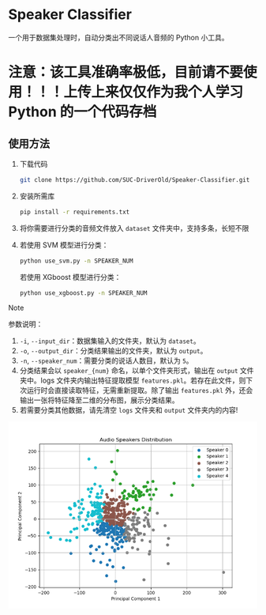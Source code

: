 # Speaker Classifier

一个用于数据集处理时，自动分类出不同说话人音频的 Python 小工具。

# 注意：该工具准确率极低，目前请不要使用！！！上传上来仅仅作为我个人学习 Python 的一个代码存档

## 使用方法

1.  下载代码

    ```bash
    git clone https://github.com/SUC-DriverOld/Speaker-Classifier.git
    ```

2.  安装所需库

    ```bash
    pip install -r requirements.txt
    ```

3.  将你需要进行分类的音频文件放入 `dataset` 文件夹中，支持多条，长短不限
4.  若使用 SVM 模型进行分类：

    ```bash
    python use_svm.py -n SPEAKER_NUM
    ```

    若使用 XGboost 模型进行分类：

    ```bash
    python use_xgboost.py -n SPEAKER_NUM
    ```

> [!NOTE]
>
> 参数说明：
>
> 1. `-i`, `--input_dir`：数据集输入的文件夹，默认为 `dataset`。
> 2. `-o`, `--output_dir`：分类结果输出的文件夹，默认为 `output`。
> 3. `-n`, `--speaker_num`：需要分类的说话人数目，默认为 `5`。
> 4. 分类结果会以 `speaker_{num}` 命名，以单个文件夹形式，输出在 `output` 文件夹中。logs 文件夹内输出特征提取模型 `features.pkl`。若存在此文件，则下次运行时会直接读取特征，无需重新提取。除了输出 `features.pkl` 外，还会输出一张将特征降至二维的分布图，展示分类结果。
> 5. 若需要分类其他数据，请先清空 `logs` 文件夹和 `output` 文件夹内的内容!

![image1](./logs/speakers_distribution_svm.png)
